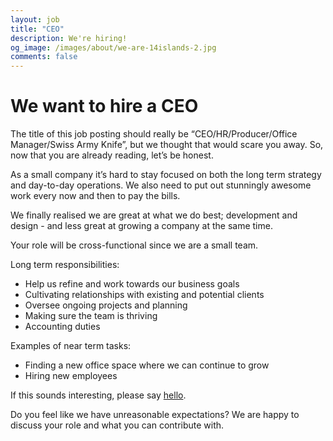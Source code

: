 ```yaml
---
layout: job
title: "CEO"
description: We're hiring!
og_image: /images/about/we-are-14islands-2.jpg
comments: false
---
```


# We want to hire a CEO

The title of this job posting should really be “CEO/HR/Producer/Office Manager/Swiss Army Knife”, but we thought that would scare you away. So, now that you are already reading, let’s be honest.

As a small company it’s hard to stay focused on both the long term strategy and day-to-day operations. We also need to put out stunningly awesome work every now and then to pay the bills.

We finally realised we are great at what we do best; development and design - and less great at growing a company at the same time.

Your role will be cross-functional since we are a small team.

Long term responsibilities:

* Help us refine and work towards our business goals
* Cultivating relationships with existing and potential clients
* Oversee ongoing projects and planning
* Making sure the team is thriving
* Accounting duties

Examples of near term tasks:

* Finding a new office space where we can continue to grow
* Hiring new employees

If this sounds interesting, please say [hello](mailto:jobs@14islands.com).

Do you feel like we have unreasonable expectations? We are happy to discuss your role and what you can contribute with.
